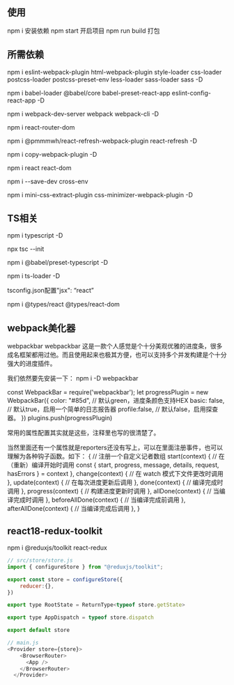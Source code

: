 ## 使用
npm i 安装依赖
npm start 开启项目
npm run build 打包

## 所需依赖
npm i eslint-webpack-plugin html-webpack-plugin style-loader css-loader postcss-loader postcss-preset-env less-loader sass-loader sass -D

npm i babel-loader @babel/core babel-preset-react-app eslint-config-react-app -D

npm i webpack-dev-server webpack webpack-cli -D

npm i react-router-dom

npm i @pmmmwh/react-refresh-webpack-plugin react-refresh -D

npm i copy-webpack-plugin -D

npm i react react-dom

npm i --save-dev cross-env

npm i mini-css-extract-plugin css-minimizer-webpack-plugin -D


## TS相关
npm i typescript -D

npx tsc --init

npm i @babel/preset-typescript -D

npm i ts-loader -D

tsconfig.json配置"jsx": “react”

npm i @types/react @types/react-dom


## webpack美化器
webpackbar
webpackbar 这是一款个人感觉是个十分美观优雅的进度条，很多成名框架都用过他。而且使用起来也极其方便，也可以支持多个并发构建是个十分强大的进度插件。

我们依然要先安装一下：
npm i -D webpackbar

const WebpackBar = require('webpackbar');
let progressPlugin = new WebpackBar({
  color: "#85d",  // 默认green，进度条颜色支持HEX
  basic: false,   // 默认true，启用一个简单的日志报告器
  profile:false,  // 默认false，启用探查器。
})
plugins.push(progressPlugin)

常用的属性配置其实就是这些，注释里也写的很清楚了。

当然里面还有一个属性就是reporters还没有写上，可以在里面注册事件，也可以理解为各种钩子函数。如下：
{   // 注册一个自定义记者数组
    start(context) {
      // 在（重新）编译开始时调用
      const { start, progress, message, details, request, hasErrors } = context
    },
    change(context) {
      // 在 watch 模式下文件更改时调用
    },
    update(context) {
      // 在每次进度更新后调用
    },
    done(context) {
      // 编译完成时调用
    },
    progress(context) {
      // 构建进度更新时调用
    },
    allDone(context) {
      // 当编译完成时调用
    },
    beforeAllDone(context) {
      // 当编译完成前调用
    },
    afterAllDone(context) {
      // 当编译完成后调用
    },
}





## react18-redux-toolkit

npm i @reduxjs/toolkit react-redux

```javascript
// src/store/store.js
import { configureStore } from "@reduxjs/toolkit";

export const store = configureStore({
    reducer:{},
})

export type RootState = ReturnType<typeof store.getState>

export type AppDispatch = typeof store.dispatch

export default store

// main.js
<Provider store={store}>
    <BrowserRouter>
      <App />
    </BrowserRouter>
  </Provider>
```